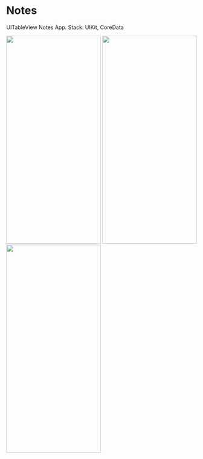 # Notes
UITableView Notes App. Stack: UIKit, CoreData

<p float="left">
<img src= "https://user-images.githubusercontent.com/101808708/211877989-bcffc4a1-a1f7-4ecd-bfec-ed195dd7fff1.PNG" height="550" width="250" />
<img src= "https://user-images.githubusercontent.com/101808708/211877995-b1b027dc-dea4-47d4-a33a-97072878849a.PNG" height="550" width="250" />
<img src= "https://user-images.githubusercontent.com/101808708/211878002-9523a4dc-eb10-4ab0-a0af-ae7f579808d5.PNG" height="550" width="250" />
</p>
